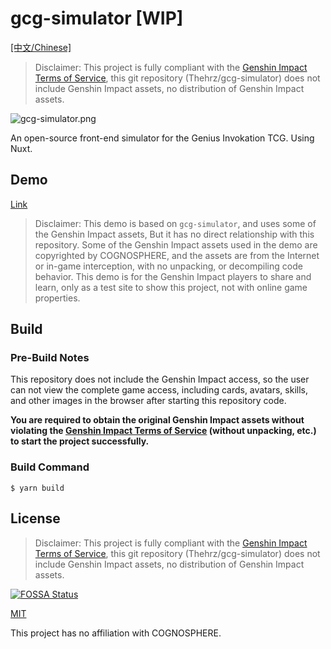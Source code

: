 # gcg-simulator [WIP]

[[中文/Chinese]](https://github.com/Thehrz/gcg-simulator/blob/master/README_CN.md)

> Disclaimer: This project is fully compliant with the [Genshin Impact Terms of Service](https://genshin.hoyoverse.com/en/company/terms), this git repository (Thehrz/gcg-simulator) does not include Genshin Impact assets, no distribution of Genshin Impact assets.

![gcg-simulator.png](https://s2.loli.net/2023/01/13/8vJ3lHuGptqrQa9.png)

An open-source front-end simulator for the Genius Invokation TCG. Using Nuxt.

## Demo

[Link](https://gcg-simulator.nahida.work)

> Disclaimer: This demo is based on `gcg-simulator`, and uses some of the Genshin Impact assets, But it has no direct relationship with this repository. Some of the Genshin Impact assets used in the demo are copyrighted by COGNOSPHERE, and the assets are from the Internet or in-game interception, with no unpacking, or decompiling code behavior. This demo is for the Genshin Impact players to share and learn, only as a test site to show this project, not with online game properties.

## Build

### Pre-Build Notes

This repository does not include the Genshin Impact access, so the user can not view the complete game access, including cards, avatars, skills, and other images in the browser after starting this repository code.

**You are required to obtain the original Genshin Impact assets without violating the [Genshin Impact Terms of Service](https://genshin.hoyoverse.com/en/company/terms) (without unpacking, etc.) to start the project successfully.**

### Build Command

```shell
$ yarn build
```

## License

> Disclaimer: This project is fully compliant with the [Genshin Impact Terms of Service](https://genshin.hoyoverse.com/en/company/terms), this git repository (Thehrz/gcg-simulator) does not include Genshin Impact assets, no distribution of Genshin Impact assets.

[![FOSSA Status](https://app.fossa.com/api/projects/git%2Bgithub.com%2FThehrz%2Fgcg-simulator.svg?type=large)](https://app.fossa.com/projects/git%2Bgithub.com%2FThehrz%2Fgcg-simulator?ref=badge_large)

[MIT](https://github.com/Thehrz/gcg-simulator/blob/master/LICENSE)

This project has no affiliation with COGNOSPHERE.
